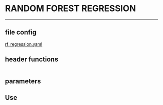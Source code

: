 # RANDOM FOREST REGRESSION
---
## file config
[rf_regression.yaml](../Config/rf_regression.yaml)

## header functions

~~~

~~~
## parameters


## Use
